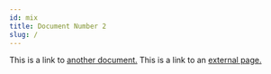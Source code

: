 ```yaml
---
id: mix
title: Document Number 2
slug: /
---
```


This is a link to [another document.](doc3.md) This is a link to an [external page.](http://www.example.com/)
